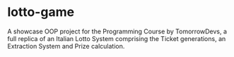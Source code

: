 # lotto-game
A showcase OOP project for the Programming Course by TomorrowDevs, a full replica of an Italian Lotto System comprising the Ticket generations, an Extraction System and Prize calculation.
